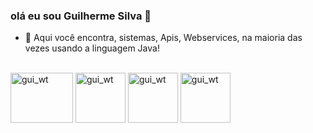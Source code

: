 ### olá eu sou Guilherme Silva 👋

- 🔭 Aqui você encontra, sistemas, Apis, Webservices, na maioria das vezes usando a linguagem Java!

<div style="display: inline_block"><br>
 
  <img align="center" alt="gui_wt" height="80" margin-right="600px" width="100" src="https://cdn.jsdelivr.net/gh/devicons/devicon/icons/java/java-original-wordmark.svg" >
  
  <img align="center" alt="gui_wt" height="80" width="80" src="https://cdn.jsdelivr.net/gh/devicons/devicon/icons/spring/spring-original-wordmark.svg" >
 
  <img align="center" alt="gui_wt" height="80" width="80"  src="https://cdn.jsdelivr.net/gh/devicons/devicon/icons/javascript/javascript-original.svg" >
  
  <img align="center" alt="gui_wt" height="80" width="80"  src="https://cdn.jsdelivr.net/gh/devicons/devicon/icons/angularjs/angularjs-plain.svg" />
          
                   
          
  
</div  
